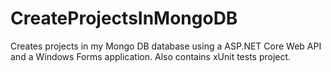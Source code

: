 # CreateProjectsInMongoDB
Creates projects in my Mongo DB database using a ASP.NET Core Web API and a Windows Forms application. Also contains xUnit tests project.

